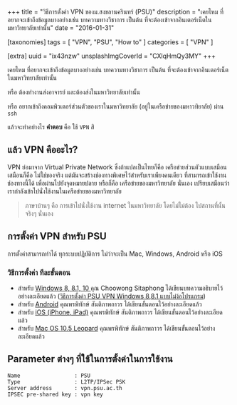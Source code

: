 +++
title = "วิธีการตั้งค่า VPN ของม.สงขลานครินทร์ (PSU)"
description = "เคยไหม ที่อยากจะเข้าถึงข้อมูลบางอย่างเช่น บทความทางวิชาการ เป็นต้น ที่จะต้องเข้าจากอินเตอร์เน็ตในมหาวิทยาลัยเท่านั้น"
date = "2016-01-31"

[taxonomies]
tags = [ "VPN", "PSU", "How to" ]
categories = [ "VPN" ]

[extra]
uuid = "ix43nzw"
unsplashImgCoverId = "CXlqHmQy3MY"
+++

เคยไหม ที่อยากจะเข้าถึงข้อมูลบางอย่างเช่น บทความทางวิชาการ เป็นต้น ที่จะต้องเข้าจากอินเตอร์เน็ตในมหาวิทยาลัยเท่านั้น

หรือ ต้องทำงานส่งอาจารย์ และต้องส่งในมหาวิทยาลัยเท่านั้น

หรือ อยากเข้าถึงคอมพิวเตอร์ส่วนตัวของเราในมหาวิทยาลัย (อยู่ในเครือข่ายของมหาวทิยาลัย) ผ่าน `ssh`

แล้วจะทำอย่างไร **คำตอบ** คือ ใช้ `VPN` สิ

## แล้ว VPN คืออะไร?
VPN ย่อมาจาก Virtual Private Network ซึ่งถ้าแปลเป็นไทยก็คือ เครือข่ายส่วนตัวแบบเสมือน เสมือนก็คือ ไม่ใช่ของจริง แต่มันจะสร้างช่องทางพิเศษไว้สำหรับเราเพียงคนเดียว ที่สามารถเข้าใช้งานช่องทางนี้ได้ เพื่อผ่านไปยังจุดหมายปลาย หรือก็คือ เครือข่ายของมหาวิทยาลัย นั่นเอง เปรียบเสมือนว่า เรากำลังเข้าไปนั่งใช้งานในเครือข่ายของมหาวิทยาลัย

> ภาษาบ้านๆ คือ การเข้าไปนั่งใช้งาน internet ในมหาวิทยาลัย โดยไม่ไม่ต้อง ไปสถานที่นั้นจริงๆ นั่นเอง

## การตั้งค่า VPN สำหรับ PSU

การตั้งค่าสามารถทำได้ ทุกระบบปฏิบัติการ ไม่ว่าจะเป็น Mac, Windows, Android หรือ iOS

### วิธีการตั้งค่า ทีละขั้นตอน
- สำหรับ [Windows 8, 8.1, 10 ](http://know.9choo.in.th/2013/10/psu-vpn-windows-881.html) คุณ Choowong Sitaphong ได้เขียนบทความอธิบายไว้อย่างละเอียดแล้ว ([วิธีการตั้งค่า PSU VPN Windows 8,8.1 แบบไม่ง้อโปรแกรม](http://know.9choo.in.th/2013/10/psu-vpn-windows-881.html))
- สำหรับ [Android](http://dmhost2.psu.ac.th/~netserv/images/phocadownload/VPN/Manual/L2TP_AndroidV.4.pdf)
คุณพรพิทักษ์ สันติภาพถาวร ได้เขียนขั้นตอนไว้อย่างละเอียดแล้ว
- สำหรับ [iOS (iPhone, iPad)](http://netserv.pn.psu.ac.th/upload/files/doc_wifi/VPN_11_Client-Installation_IOS.pdf) คุณพรพิทักษ์ สันติภาพถาวร ได้เขียนขั้นตอนไว้อย่างละเอียดแล้ว
- สำหรับ [Mac OS 10.5 Leopard](http://netserv.pn.psu.ac.th/upload/files/doc_lan/VPN_10_Client-Installation_MAC10.5.pdf) คุณพรพิทักษ์ สันติภาพถาวร ได้เขียนขั้นตอนไว้อย่างละเอียดแล้ว

## Parameter ต่างๆ ที่ใช้ในการตั้งค่าในการใช้งาน

```
Name                 : PSU
Type                 : L2TP/IPSec PSK
Server address       : vpn.psu.ac.th
IPSEC pre-shared key : vpn key
```
